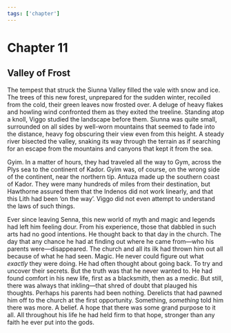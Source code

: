 ```yaml
---
tags: ['chapter']
---
```


# Chapter 11
## Valley of Frost

The tempest that struck the Siunna Valley filled the vale with snow and ice. The trees of this new forest, unprepared for the sudden winter, recoiled from the cold, their green leaves now frosted over. A deluge of heavy flakes and howling wind confronted them as they exited the treeline. Standing atop a knoll, Viggo studied the landscape before them. Siunna was quite small, surrounded on all sides by well-worn mountains that seemed to fade into the distance, heavy fog obscuring their view even from this height. A steady river bisected the valley, snaking its way through the terrain as if searching for an escape from the mountains and canyons that kept it from the sea.

Gyim. In a matter of hours, they had traveled all the way to Gym, across the Plys sea to the continent of Kador. Gyim was, of course, on the wrong side of the continent, near the northern tip. Antuza made up the southern coast of Kador. They were many hundreds of miles from their destination, but Hawthorne assured them that the Indenos did not work linearly, and that this Lith had been ‘on the way’. Viggo did not even attempt to understand the laws of such things. 

Ever since leaving Senna, this new world of myth and magic and legends had left him feeling dour. From his experience, those that dabbled in such arts had no good intentions. He thought back to that day in the church. The day that any chance he had at finding out where he came from—who his parents were—disappeared. The church and all its ilk had thrown him out all because of what he had seen. Magic. He never could figure out what *exactly* they were doing. He had often thought about going back. To try and uncover their secrets. But the truth was that he never wanted to. He had found comfort in his new life, first as a blacksmith, then as a medic. But still, there was always that inkling—that shred of doubt that plauged his thoughts. Perhaps his parents had been nothing.  Derelicts that had pawned him off to the church at the first opportunity. Something, *something* told him there was more. A belief. A hope that there was some grand purpose to it all. All throughout his life he had held firm to that hope, stronger than any faith he ever put into the gods.